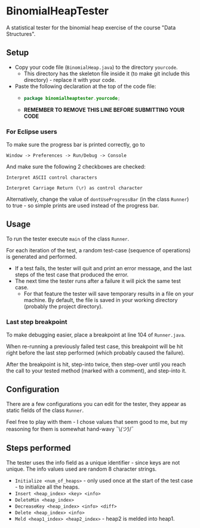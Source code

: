 # BinomialHeapTester
A statistical tester for the binomial heap exercise of the course "Data Structures".

## Setup
- Copy your code file (`BinomialHeap.java`) to the directory `yourcode`.
  - This directory has the skeleton file inside it (to make git include
    this directory) - replace it with your code.
- Paste the following declaration at the top of the code file:
  - ```java
    package binomialheaptester.yourcode;
    ```
  - **REMEMBER TO REMOVE THIS LINE BEFORE SUBMITTING YOUR CODE**

### For Eclipse users
To make sure the progress bar is printed correctly, go to
```
Window -> Preferences -> Run/Debug -> Console
```
And make sure the following 2 checkboxes are checked:
```
Interpret ASCII control characters
```
```
Interpret Carriage Return (\r) as control character
```
Alternatively, change the value of `dontUseProgressBar` (in the class `Runner`) to true - 
so simple prints are used instead of the progress bar.


## Usage
To run the tester execute `main` of the class `Runner`. 

For each iteration of the test, a random test-case (sequence of operations) is generated and performed.
- If a test fails, the tester will quit and print an error message, and the last steps of the test case that produced the error.
- The next time the tester runs after a failure it will pick the same test case.
  - For that feature the tester will save temporary results in a file on your machine. By default, the file
    is saved in your working directory (probably the project directory).

### Last step breakpoint
To make debugging easier, place a breakpoint at line 104 of `Runner.java`.

When re-running a previously failed test case,
this breakpoint will be hit right before the last step performed (which probably caused the failure).

After the breakpoint is hit, step-into twice, then step-over until you reach the call to your
tested method (marked with a comment), and step-into it.

## Configuration

There are a few configurations you can edit for the tester, they appear as static fields of the class `Runner`.

Feel free to play with them - I chose values that seem good to me, but my reasoning for them is
somewhat hand-wavy ¯\\_(ツ)_/¯

## Steps performed
The tester uses the info field as a unique identifier - since keys are not unique.
The info values used are random 8 character strings.

- `Initialize <num_of_heaps>` - only used once at the start of the test case - to initialize all the heaps.
- `Insert <heap_index> <key> <info>`
- `DeleteMin <heap_index>`
- `DecreaseKey <heap_index> <info> <diff>`
- `Delete <heap_index> <info>`
- `Meld <heap1_index> <heap2_index>` - heap2 is melded into heap1.
